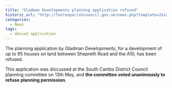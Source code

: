 ```yaml
---
title: "Gladman Developments planning application refused"
historic_url: "http://foxtonparishcouncil.gov.uk/news.php?template=2&id=294"
categories:
  - News
tags:
  - denied application
---
```


The planning application by Gladman Developments, for a development of up to 95 houses on land between Shepreth Road and the A10, has been refused.

This application was discussed at the South Cambs District Council planning committee on 13th May, and **the committee voted unanimously to refuse planning permission**. 